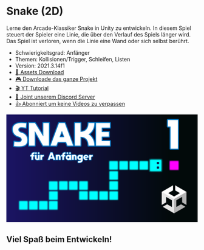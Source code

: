 # Snake (2D)

Lerne den Arcade-Klassiker Snake in Unity zu entwickeln. In diesem Spiel steuert der Spieler eine Linie, die über den Verlauf des Spiels länger wird. Das Spiel ist verloren, wenn die Linie eine Wand oder sich selbst berührt. 

- Schwierigkeitsgrad: Anfänger
- Themen: Kollisionen/Trigger, Schleifen, Listen
- Version: 2021.3.14f1
- [🧰 Assets Download](https://github.com/PrezipGames/Snake/blob/main/Snake.unitypackage)
- [🎮 Downloade das ganze Projekt](https://github.com/PrezipGames/Snake/archive/refs/heads/main.zip)
- [🎬 YT Tutorial]()
- [💬 Joint unserem Discord Server](https://discord.gg/kusy4JQ4)
- [👍 Abonniert um keine Videos zu verpassen](https://www.youtube.com/@prezipgames)

![](Images/Snake.png)

## Viel Spaß beim Entwickeln!
